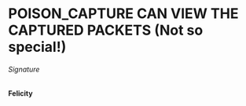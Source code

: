 # POISON_CAPTURE CAN VIEW THE CAPTURED PACKETS (Not so special!)



###### Signature

**Felicity**







